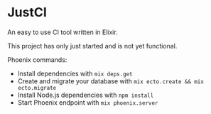 # JustCI

An easy to use CI tool written in Elixir.

This project has only just started and is not yet functional.

Phoenix commands:
  * Install dependencies with `mix deps.get`
  * Create and migrate your database with `mix ecto.create && mix ecto.migrate`
  * Install Node.js dependencies with `npm install`
  * Start Phoenix endpoint with `mix phoenix.server`
